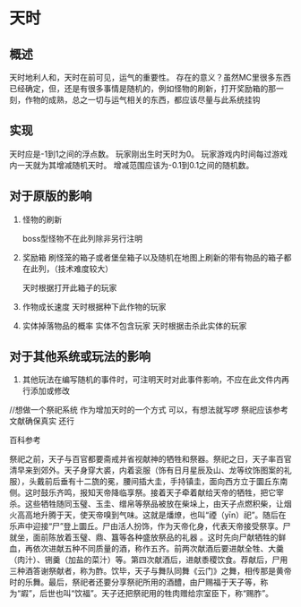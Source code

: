 # 天时

## 概述
 天时地利人和，天时在前可见，运气的重要性。
 存在的意义？虽然MC里很多东西已经确定，但，还是有很多事情是随机的，例如怪物的刷新，打开奖励箱的那一刻，作物的成熟，总之一切与运气相关的东西，都应该尽量与此系统挂钩

## 实现     
天时应是-1到1之间的浮点数。
玩家刚出生时天时为0。
玩家游戏内时间每过游戏内一天就为其增减随机天时。
增减范围应该为-0.1到0.1之间的随机数。

## 对于原版的影响
1. 怪物的刷新

   boss型怪物不在此列除非另行注明
2. 奖励箱
   刷怪笼的箱子或者堡垒箱子以及随机在地图上刷新的带有物品的箱子都在此列，（技术难度较大）

    天时根据打开此箱子的玩家
3. 作物成长速度
   天时根据种下此作物的玩家
4. 实体掉落物品的概率
    实体不包含玩家
   天时根据击杀此实体的玩家

## 对于其他系统或玩法的影响
1. 其他玩法在编写随机的事件时，可注明天时对此事件影响，不应在此文件内再行添加或修改

//想做一个祭祀系统 作为增加天时的一个方式 可以，有想法就写啰
祭祀应该参考文献确保真实
还行

百科参考

祭祀之前，天子与百官都要斋戒并省视献神的牺牲和祭器。祭祀之日，天子率百官清早来到郊外。天子身穿大裘，内着衮服（饰有日月星辰及山、龙等纹饰图案的礼服），头戴前后垂有十二旒的冕，腰间插大圭，手持镇圭，面向西方立于圜丘东南侧。这时鼓乐齐鸣，报知天帝降临享祭。接着天子牵着献给天帝的牺牲，把它宰杀。这些牺牲随同玉璧、玉圭、缯帛等祭品被放在柴垛上，由天子点燃积柴，让烟火高高地升腾于天，使天帝嗅到气味。这就是燔燎，也叫“禋（yīn）祀”。随后在乐声中迎接“尸”登上圜丘。尸由活人扮饰，作为天帝化身，代表天帝接受祭享。尸就坐，面前陈放着玉璧、鼎、簋等各种盛放祭品的礼器 。这时先向尸献牺牲的鲜血，再依次进献五种不同质量的酒，称作五齐。前两次献酒后要进献全牲、大羹（肉汁）、铏羹（加盐的菜汁）等。第四次献酒后，进献黍稷饮食。荐献后，尸用三种酒答谢祭献者，称为酢。饮毕，天子与舞队同舞《云门》之舞，相传那是黄帝时的乐舞。最后，祭祀者还要分享祭祀所用的酒醴，由尸赐福于天子等，称为“嘏”，后世也叫“饮福”。天子还把祭祀用的牲肉赠给宗室臣下，称“赐胙”。